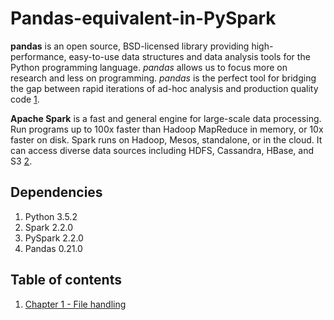 # Pandas-equivalent-in-PySpark
**pandas** is an open source, BSD-licensed library providing high-performance, easy-to-use data structures and data analysis tools for the Python programming language. *pandas* allows us to focus more on research and less on programming. *pandas* is the perfect tool for bridging the gap between rapid iterations of ad-hoc analysis and production quality code [1](http://pandas.pydata.org/).

**Apache Spark** is a fast and general engine for large-scale data processing. Run programs up to 100x faster than Hadoop MapReduce in memory, or 10x faster on disk. Spark runs on Hadoop, Mesos, standalone, or in the cloud. It can access diverse data sources including HDFS, Cassandra, HBase, and S3 [2](https://spark.apache.org/).

## Dependencies
1. Python 3.5.2
2. Spark 2.2.0
3. PySpark 2.2.0
4. Pandas 0.21.0

## Table of contents
1. [Chapter 1 - File handling](http://nbviewer.jupyter.org/github/jerilkuriakose/Pandas-equivalent-in-PySpark/blob/master/notebooks/Chapter%201%20-%20CSV%20file%20handling.ipynb)
